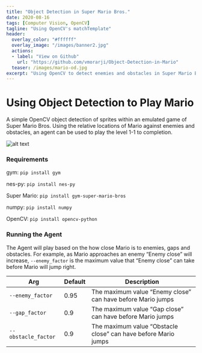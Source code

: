 ```yaml
---
title: "Object Detection in Super Mario Bros."
date: 2020-08-16
tags: [Computer Vision, OpenCV]
tagline: "Using OpenCV's matchTemplate"
header:
  overlay_color: "#ffffff"
  overlay_image: "/images/banner2.jpg"
  actions:
  - label: "View on Github"
    url: "https://github.com/vmorarji/Object-Detection-in-Mario"
  teaser: /images/mario-od.jpg    
excerpt: "Using OpenCV to detect enemies and obstacles in Super Mario Bros to complete the level 1-1"
---
```



# Using Object Detection to Play Mario

A simple OpenCV object detection of sprites within an emulated game of Super Mario Bros. Using the relative locations of Mario against enemies and obstacles, an agent can be used to play the level 1-1 to completion.


![alt text](https://raw.githubusercontent.com/vmorarji/Object-Detection-in-Mario/master/assets/Mario.gif)


### Requirements


gym: `pip install gym`

nes-py:	`pip install nes-py`

Super Mario: `pip install gym-super-mario-bros`

numpy: `pip install numpy`

OpenCV:  `pip install opencv-python`



### Running the Agent

The Agent will play based on the how close Mario is to enemies, gaps and obstacles. For example, as Mario approaches an enemy “Enemy close” will increase, `--enemy_factor` is the maximum value that “Enemy close” can take before Mario will jump right.

|Arg|Default|Description
|------------------|-------------------------------|-----------------------------|
|`--enemy_factor`| 0.95| The maximum value “Enemy close” can have before Mario jumps|
|`--gap_factor`|0.9| The maximum value “Gap close” can have before Mario jumps |
|`--obstacle_factor`|0.9| The maximum value “Obstacle close” can have before Mario jumps |